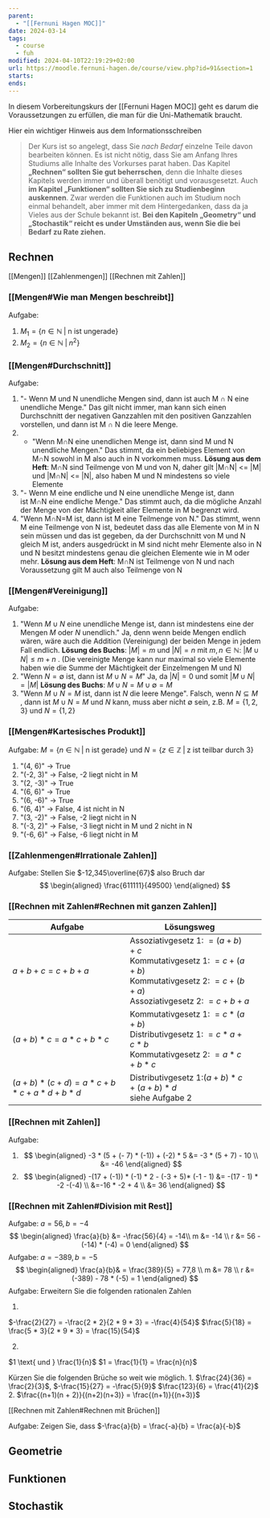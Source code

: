 ```yaml
---
parent:
  - "[[Fernuni Hagen MOC]]"
date: 2024-03-14
tags:
  - course
  - fuh
modified: 2024-04-10T22:19:29+02:00
url: https://moodle.fernuni-hagen.de/course/view.php?id=91&section=1
starts: 
ends: 
---
```


In diesem Vorbereitungskurs der [[Fernuni Hagen MOC]] geht es darum die Voraussetzungen zu erfüllen, die man für die Uni-Mathematik braucht. 

Hier ein wichtiger Hinweis aus dem Informationsschreiben

> Der Kurs ist so angelegt, dass Sie *nach Bedarf* einzelne Teile davon bearbeiten können. Es ist nicht nötig, dass Sie am Anfang Ihres Studiums alle Inhalte des Vorkurses parat haben. Das Kapitel **„Rechnen“ sollten Sie gut beherrschen**, denn die Inhalte dieses Kapitels werden immer und überall benötigt und vorausgesetzt. Auch **im Kapitel „Funktionen“ sollten Sie sich zu Studienbeginn auskennen**. Zwar werden die Funktionen auch im Studium noch einmal behandelt, aber immer mit dem Hintergedanken, dass da ja Vieles aus der Schule bekannt ist. **Bei den Kapiteln „Geometry“ und „Stochastik“ reicht es under Umständen aus, wenn Sie die bei Bedarf zu Rate ziehen.**

## Rechnen
[[Mengen]]
[[Zahlenmengen]]
[[Rechnen mit Zahlen]]

### [[Mengen#Wie man Mengen beschreibt]]
Aufgabe:
1. $M_1 = \{ n \in \mathbb{N} \; | \; \text{n ist ungerade} \}$
2. $M_2 = \{n \in \mathbb{N} \; | \; n^2 \}$

### [[Mengen#Durchschnitt]]
Aufgabe:
1. "- Wenn M und N unendliche Mengen sind, dann ist auch M ∩ N eine unendliche Menge." Das gilt nicht immer, man kann sich einen Durchschnitt der negativen Ganzzahlen mit den positiven Ganzzahlen vorstellen, und dann ist M ∩ N die leere Menge. 
3. - "Wenn M∩N eine unendlichen Menge ist, dann sind M und N unendliche Mengen." Das stimmt, da ein beliebiges Element von M∩N sowohl in M also auch in N vorkommen muss. **Lösung aus dem Heft**: M∩N sind Teilmenge von M und von N, daher gilt |M∩N| <= |M| und |M∩N| <= |N|, also haben M und N mindestens so viele Elemente 
4. "- Wenn M eine endliche und N eine unendliche Menge ist, dann ist M∩N eine endliche Menge." Das stimmt auch, da die mögliche Anzahl der Menge von der Mächtigkeit aller Elemente in M begrenzt wird. 
5. "Wenn M∩N=M ist, dann ist M eine Teilmenge von N." Das stimmt, wenn M eine Teilmenge von N ist, bedeutet dass das alle Elemente von M in N sein müssen und das ist gegeben, da der Durchschnitt von M und N gleich M ist, anders ausgedrückt in M sind nicht mehr Elemente also in N und N besitzt mindestens genau die gleichen Elemente wie in M oder mehr. **Lösung aus dem Heft**: M∩N ist Teilmenge von N und nach Voraussetzung gilt M auch also Teilmenge von N
### [[Mengen#Vereinigung]]
Aufgabe:
1. "Wenn $M \cup N$ eine unendliche Menge ist, dann ist mindestens eine der Mengen $M$ oder $N$ unendlich." Ja, denn wenn beide Mengen endlich wären, wäre auch die Addition (Vereinigung) der beiden Menge in jedem Fall endlich.
   **Lösung des Buchs**: $|M| = m$ und $|N| = n$ mit $m, n \in \mathbb{N}$: $|M \cup N| \le m + n$ .  (Die vereinigte Menge kann nur maximal so viele Elemente haben wie die Summe der Mächtigkeit der Einzelmengen M und N)
2. "Wenn $N = \emptyset$ ist, dann ist $M \cup N = M$" Ja, da  $|N| = 0$  und somit  $|M \cup N| = |M|$ **Lösung des Buchs**: $M \cup N = M \cup \emptyset = M$ 
3. "Wenn $M \cup N = M$ ist, dann ist $N$ die leere Menge". Falsch, wenn $N \subseteq M$ , dann ist $M \cup N = M$ und $N$ kann, muss aber nicht $\emptyset$ sein, z.B. $M = \{ 1, 2, 3\}$ und $N = \{1, 2 \}$ 
### [[Mengen#Kartesisches Produkt]]
Aufgabe:
$M = \{ n \in \mathbb{N} \; | \; \text{n ist gerade} \}$ und $N = \{ z \in \mathbb{Z} \; | \; \text{z ist teilbar durch 3}\}$   
1. "(4, 6)"   -> True
2. "(-2, 3)" -> False, -2 liegt nicht in M
3. "(2, -3)" -> True
4. "(6, 6)"   -> True
5. "(6, -6)" -> True
6. "(6, 4)"   -> False, 4 ist nicht in N
7. "(3, -2)"  -> False, -2 liegt nicht in N
8. "(-3, 2)"  -> False, -3 liegt nicht in M und 2 nicht in N
9. "(-6, 6)"  -> False, -6 liegt nicht in M

### [[Zahlenmengen#Irrationale Zahlen]] 
Aufgabe:
Stellen Sie $-12,345\overline{67}$ also Bruch dar
$$
\begin{aligned}
\frac{611111}{49500}
\end{aligned}
$$
### [[Rechnen mit Zahlen#Rechnen mit ganzen Zahlen]]

| Aufgabe                                             | Lösungsweg                                                                                                                                             |     |
| --------------------------------------------------- | ------------------------------------------------------------------------------------------------------------------------------------------------------ | --- |
| $a + b + c = c + b + a$<br>                         | Assoziativgesetz 1: $= (a + b) + c$<br>Kommutativgesetz 1: $= c + (a + b)$<br>Kommutativgesetz 2: $= c + (b + a)$<br>Assoziativgesetz 2: $= c + b + a$ |     |
| $(a + b) * c = a * c + b * c$                       | Kommutativgesetz 1: $= c * (a + b)$<br>Distributivgesetz 1: $= c * a + c *b$<br>Kommutativgesetz 2: $= a * c + b *c$                                   |     |
| $(a + b) * (c + d) = a * c + b * c + a * d + b * d$ | Distributivgesetz 1:$(a + b) * c + (a + b) * d$<br>siehe Aufgabe 2<br>                                                                                 |     |
### [[Rechnen mit Zahlen]] 

Aufgabe:
 1. $$
 \begin{aligned} 
 -3 * (5 + (- 7) * (-1)) + (-2) * 5 &= -3 * (5 + 7) - 10  \\
 &= -46
 \end{aligned}
 $$
 2. $$
    \begin{aligned}
    -(17 + (-1)) * (-1) * 2 - (-3 + 5)* (-1 - 1) &= -(17 - 1) * -2 -(-4) \\
    &=-16 * -2 + 4 \\ &= 36 
    \end{aligned}
    $$
### [[Rechnen mit Zahlen#Division mit Rest]]

Aufgabe:
$a = 56, b = -4$
$$
\begin{aligned}
\frac{a}{b} &= -\frac{56}{4} = -14\\
m &= -14 \\
r &= 56 - (-14) * (-4) = 0  
\end{aligned}
$$
Aufgabe:
$a = -389, b = -5$
$$
\begin{aligned} 
\frac{a}{b}& = \frac{389}{5} = 77,8 \\
m &= 78 \\
r &= (-389) - 78 * (-5) = 1
\end{aligned} 
$$
Aufgabe:
Erweitern Sie die folgenden rationalen Zahlen 

1.
$-\frac{2}{27} = -\frac{2 * 2}{2 * 9 * 3} = -\frac{4}{54}$ 
$\frac{5}{18} = \frac{5 * 3}{2 * 9 * 3} = \frac{15}{54}$

2.
$1 \text{ und } \frac{1}{n}$
$1 = \frac{1}{1} = \frac{n}{n}$

Kürzen Sie die folgenden Brüche so weit wie möglich.
1.
$\frac{24}{36} = \frac{2}{3}$, $-\frac{15}{27} = -\frac{5}{9}$ $\frac{123}{6} = \frac{41}{2}$
2.
$\frac{(n+1)(n + 2)}{(n+2)(n+3)} = \frac{(n+1)}{(n+3)}$  

[[Rechnen mit Zahlen#Rechnen mit Brüchen]]

Aufgabe:
Zeigen Sie, dass $-\frac{a}{b} = \frac{-a}{b} = \frac{a}{-b}$



## Geometrie
## Funktionen
## Stochastik


